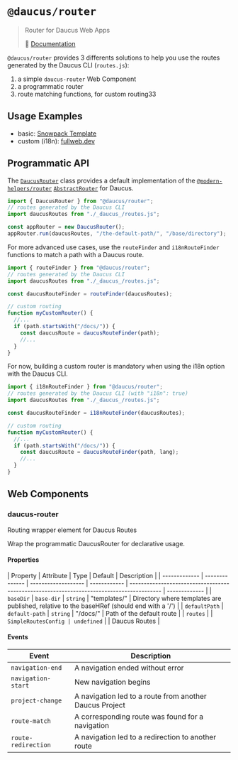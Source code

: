 # `@daucus/router`

> Router for Daucus Web Apps
>
> :book: [Documentation](https://fullweb.dev/daucus)

`@daucus/router` provides 3 differents solutions to help you use the routes generated by the Daucus CLI (`routes.js`):

1. a simple `daucus-router` Web Component
2. a programmatic router
3. route matching functions, for custom routing33

## Usage Examples

- basic: [Snowpack Template](https://github.com/fullwebdev/fullwebdev/blob/master/packages/daucus/snowpack-template/src/app/app-root.js#L207-L213)
- custom (i18n): [fullweb.dev](https://github.com/fullwebdev/fullwebdev/blob/master/website/src/app/router.js)

## Programmatic API

The [`DaucusRouter`](/daucus/router/API/classes/daucusrouter) class provides a default implementation of the [`@modern-helpers/router`](https://fullweb.dev/helpers/router) [`AbstractRouter`](https://fullweb.dev/helpers/router/API/classes/abstractrouter) for Daucus.

```js
import { DaucusRouter } from "@daucus/router";
// routes generated by the Daucus CLI
import daucusRoutes from "./_daucus_/routes.js";

const appRouter = new DaucusRouter();
appRouter.run(daucusRoutes, "/the-default-path/", "/base/directory");
```

For more advanced use cases, use the `routeFinder` and `i18nRouteFinder` functions to match a path with a Daucus route.

```js
import { routeFinder } from "@daucus/router";
// routes generated by the Daucus CLI
import daucusRoutes from "./_daucus_/routes.js";

const daucusRouteFinder = routeFinder(daucusRoutes);

// custom routing
function myCustomRouter() {
  //...
  if (path.startsWith("/docs/")) {
    const daucusRoute = daucusRouteFinder(path);
    //...
  }
}
```

For now, building a custom router is mandatory when using the i18n option with the Daucus CLI.

```js
import { i18nRouteFinder } from "@daucus/router";
// routes generated by the Daucus CLI (with "i18n": true)
import daucusRoutes from "./_daucus_/routes.js";

const daucusRouteFinder = i18nRouteFinder(daucusRoutes);

// custom routing
function myCustomRouter() {
  //...
  if (path.startsWith("/docs/")) {
    const daucusRoute = daucusRouteFinder(path, lang);
    //...
  }
}
```

## Web Components

### daucus-router

Routing wrapper element for Daucus Routes

Wrap the programmatic DaucusRouter for declarative usage.

#### Properties

| Property      | Attribute      | Type                | Default      | Description                                                                               |
| ------------- | -------------- | ------------------- | ------------ | ----------------------------------------------------------------------------------------- | ------------- |
| `baseDir`     | `base-dir`     | `string`            | "templates/" | Directory where templates are published, relative to the baseHRef (should end with a '/') |
| `defaultPath` | `default-path` | `string`            | "/docs/"     | Path of the default route                                                                 |
| `routes`      |                | `SimpleRoutesConfig | undefined`   |                                                                                           | Daucus Routes |

#### Events

| Event               | Description                                             |
| ------------------- | ------------------------------------------------------- |
| `navigation-end`    | A navigation ended without error                        |
| `navigation-start`  | New navigation begins                                   |
| `project-change`    | A navigation led to a route from another Daucus Project |
| `route-match`       | A corresponding route was found for a navigation        |
| `route-redirection` | A navigation led to a redirection to another route      |
